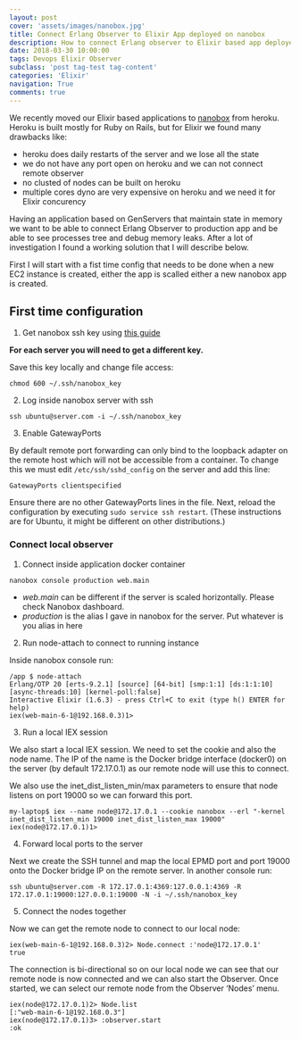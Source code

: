 ```yaml
---
layout: post
cover: 'assets/images/nanobox.jpg'
title: Connect Erlang Observer to Elixir App deployed on nanobox
description: How to connect Erlang observer to Elixir based app deployed on nanobox.
date: 2018-03-30 10:00:00
tags: Devops Elixir Observer
subclass: 'post tag-test tag-content'
categories: 'Elixir'
navigation: True
comments: true
---
```


We recently moved our Elixir based applications to [nanobox](https://nanobox.io/) from heroku. Heroku is built mostly for Ruby on Rails, but for Elixir we found many drawbacks like:

- heroku does daily restarts of the server and we lose all the state
- we do not have any port open on heroku and we can not connect remote observer
- no clusted of nodes can be built on heroku
- multiple cores dyno are very expensive on heroku and we need it for Elixir concurency

Having an application based on GenServers that maintain state in memory we want to be able to connect Erlang Observer to production app and be able to see processes tree and debug memory leaks. After a lot of investigation I found a working solution that I will describe below.

First I will start with a fist time config that needs to be done when a new EC2 instance is created, either the app is scalled either a new nanobox app is created.

## First time configuration

1. Get nanobox ssh key using [this guide](https://docs.nanobox.io/live-app-management/remote-access/app-ssh-keys/)

**For each server you will need to get a different key.**

Save this key locally and change file access:

```shell
chmod 600 ~/.ssh/nanobox_key
```

2. Log inside nanobox server with ssh

```shell
ssh ubuntu@server.com -i ~/.ssh/nanobox_key
```

3. Enable GatewayPorts

By default remote port forwarding can only bind to the loopback adapter on the remote host which will not be accessible from a container. To change this we must edit `/etc/ssh/sshd_config` on the server and add this line:

```
GatewayPorts clientspecified
```

Ensure there are no other GatewayPorts lines in the file. Next, reload the configuration by executing `sudo service ssh restart`. (These instructions are for Ubuntu, it might be different on other distributions.)

### Connect local observer

1. Connect inside application docker container

```shell
nanobox console production web.main
```

- *web.main* can be different if the server is scaled horizontally. Please check Nanobox dashboard.
- *production* is the alias I gave in nanobox for the server. Put whatever is you alias in here

2. Run node-attach to connect to running instance

Inside nanobox console run:

```shell
/app $ node-attach
Erlang/OTP 20 [erts-9.2.1] [source] [64-bit] [smp:1:1] [ds:1:1:10] [async-threads:10] [kernel-poll:false]
Interactive Elixir (1.6.3) - press Ctrl+C to exit (type h() ENTER for help)
iex(web-main-6-1@192.168.0.3)1>
```

3. Run a local IEX session

We also start a local IEX session. We need to set the cookie and also the node name. The IP of the name is the Docker bridge interface (docker0) on the server (by default 172.17.0.1) as our remote node will use this to connect.

We also use the inet_dist_listen_min/max parameters to ensure that node listens on port 19000 so we can forward this port.

```shell
my-laptop$ iex --name node@172.17.0.1 --cookie nanobox --erl "-kernel inet_dist_listen_min 19000 inet_dist_listen_max 19000"
iex(node@172.17.0.1)1>
```

4. Forward local ports to the server

Next we create the SSH tunnel and map the local EPMD port and port 19000 onto the Docker bridge IP on the remote server. In another console run:

```shell
ssh ubuntu@server.com -R 172.17.0.1:4369:127.0.0.1:4369 -R 172.17.0.1:19000:127.0.0.1:19000 -N -i ~/.ssh/nanobox_key
```

5. Connect the nodes together

Now we can get the remote node to connect to our local node:

```shell
iex(web-main-6-1@192.168.0.3)2> Node.connect :'node@172.17.0.1'
true
```

The connection is bi-directional so on our local node we can see that our remote node is now connected and we can also start the Observer. Once started, we can select our remote node from the Observer ‘Nodes’ menu.

```shell
iex(node@172.17.0.1)2> Node.list
[:"web-main-6-1@192.168.0.3"]
iex(node@172.17.0.1)3> :observer.start
:ok
```
